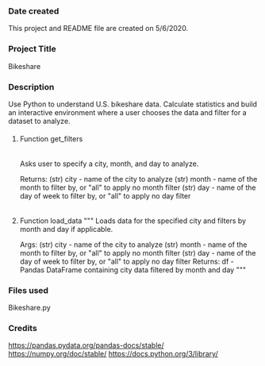 ### Date created
This project and README file are created on 5/6/2020.

### Project Title
Bikeshare

### Description
Use Python to understand U.S. bikeshare data. Calculate statistics and build an interactive environment where a user chooses the data and filter for a dataset to analyze.

####
1. Function get_filters
    ######
    Asks user to specify a city, month, and day to analyze.

    Returns:
        (str) city - name of the city to analyze
        (str) month - name of the month to filter by, or "all" to apply no month filter
        (str) day - name of the day of week to filter by, or "all" to apply no day filter
    ######
####

####
2. Function load_data
    """
    Loads data for the specified city and filters by month and day if applicable.

    Args:
        (str) city - name of the city to analyze
        (str) month - name of the month to filter by, or "all" to apply no month filter
        (str) day - name of the day of week to filter by, or "all" to apply no day filter
    Returns:
        df - Pandas DataFrame containing city data filtered by month and day
    """
####

### Files used
Bikeshare.py

### Credits
https://pandas.pydata.org/pandas-docs/stable/
https://numpy.org/doc/stable/
https://docs.python.org/3/library/
